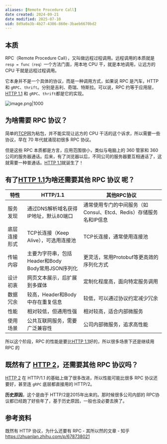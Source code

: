 ```yaml
---
aliases: [Remote Procedure Call]
date created: 2024-09-21
date modified: 2025-07-10
uid: 8d9a0a3b-4b27-4386-860e-3baeb6670bd2
---
```

## 本质

RPC（Remote Procedure Call），又叫做远程过程调用。远程调用的本质就是 `resp = func（req）`一个方法门面，用本地 CPU 干，就是本地调用，让远方的 CPU 干就是远程过程调用。

它本身并不是一个具体的协议，而是一种调用方式，如果说 RPC 是汽车，HTTP 和 `gRPC`、`thrift`。分别是吉利、奇瑞、特斯拉。可以说，RPC 约等于应用层，[HTTP 1.1](HTTP%201.1.md) 和 `gRPC`、`thrift`都是它的实现。

![image.png|1000](https://imagehosting4picgo.oss-cn-beijing.aliyuncs.com/imagehosting/fix-dir%2Fpicgo%2Fpicgo-clipboard-images%2F2024%2F09%2F21%2F18-39-52-d35889869d2d69d43cf854f36da06dc8-202409211839575-f3fb8e.png)

## 为啥需要 RPC 协议？

简单的[TCP](TCP.md)因为粘包，并不能实现让远方的 CPU 干活的这个诉求，所以需要一些协议，早在 70 年代就涌现初很多 RPC 协议。

但是这些 RPC 本质都是方言，应用范围很小，类似与电脑上的 360 管家和 360 公司的服务器通话。后来，有了浏览器以后，不同公司的服务器要互相通话了，这就需要一种普通话。[HTTP 1.1](HTTP%201.1.md)就诞生了！

## 有了[HTTP 1.1](HTTP%201.1.md)为啥还需要其他 RPC 协议 呢？

| 特性     | HTTP/1.1                              | 其他RPC协议                                   |
| ------ | ------------------------------------- | ----------------------------------------- |
| 服务发现   | 通过DNS解析域名获得IP地址，默认80端口                | 通常使用专门的中间服务（如Consul、Etcd、Redis）存储服务名和IP信息 |
| 底层连接形式 | TCP长连接（Keep Alive），可选用连接池             | TCP长连接，通常使用连接池                            |
| 传输内容   | 主要为字符串，包括Header和Body<br>Body常用JSON序列化 | 更灵活，常用Protobuf等更高效的序列化方式                  |
| 设计初衷   | 网页文本展示，后扩展到多媒体                        | 定制化程度高，面向特定服务调用                           |
| 数据冗余   | 较高，Header和Body中存在重复信息                 | 较低，可以通过协议约定减少冗余                           |
| 性能     | 相对较低，但通用性强                            | 相对较高，适合内部微服务                              |
| 使用场景   | 公共互联网服务，需要广泛兼容性                       | 公司内部微服务，追求高性能                             |

所以这个阶段，RPC 的性能是要比[HTTP 1.1](HTTP%201.1.md)好的，所以很多场景下还是继续用 RPC 的

## 既然有了 [HTTP 2](HTTP%202.md)，还需要其他 RPC 协议吗？

[HTTP 2](HTTP%202.md) 在 HTTP/1.1 的基础上做了很多改进，所以性能可能比很多 RPC 协议还要好，甚至连 `gRPC` 底层都直接用的 HTTP/2。

**历史原因**，这个是由于 HTTP/2是2015年出来的。那时候很多公司内部的 RPC协议都已经跑了好些年了，基于历史原因，一般也没必要去换了。

## 参考资料

既然有 HTTP 协议，为什么还要有 RPC - 其所以然的文章 - 知乎  
https://zhuanlan.zhihu.com/p/678738021
